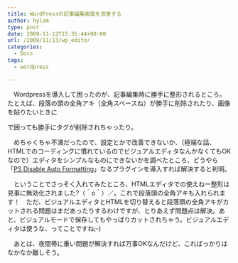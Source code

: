 ```yaml
---
title: WordPressの記事編集画面を改善する
author: hylom
type: post
date: 2009-11-12T15:35:44+00:00
url: /2009/11/13/wp_edito/
categories:
  - Docs
tags:
  - wordpress

---
```

　Wordpressを導入して困ったのが、記事編集時に勝手に整形されるところ。たとえば、段落の頭の全角アキ（全角スペースね）が勝手に削除されたり、画像を貼りたいときに<div></div>で囲っても勝手にタグが削除されちゃったり。

　めちゃくちゃ不満だったので、設定とかで改善できないか、（極端な話、HTMLでのコーディングに慣れているのでビジュアルエディタなんかなくてもOKなので）エディタをシンプルなものにできないかを調べたところ、どうやら「[PS Disable Auto Formatting][1]」なるプラグインを導入すれば解決すると判明。

　ということでさっそく入れてみたところ、HTMLエディタでの使えねー整形は見事に無効化されました?（＾o＾）／。これで段落頭の全角アキも入れられます！　ただ、ビジュアルエディタとHTMLを切り替えると段落頭の全角アキがカットされる問題はまだあったりするわけですが、とりあえず問題点は解決。あと、ビジュアルモードで保存してもやっぱりカットされちゃう。ビジュアルエディタは使うな、ってことですね;-)

　あとは、夜間帯に重い問題が解決すれば万事OKなんだけど、こればっかりはなかなか難しそう。

 [1]: http://www.web-strategy.jp/wp_plugin/ps_disable_auto_formatting/#lang_jp